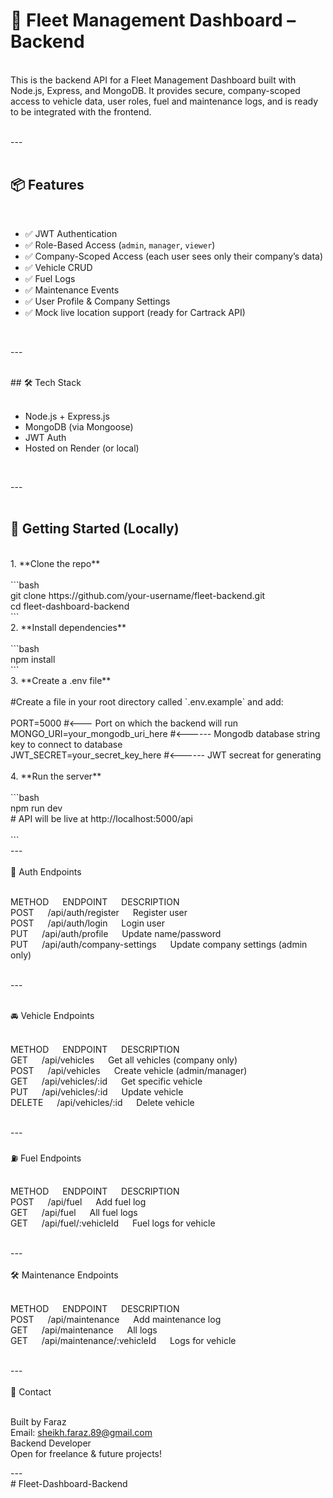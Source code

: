 # 🚗 Fleet Management Dashboard – Backend<br/>

<br/>
This is the backend API for a Fleet Management Dashboard built with Node.js, Express, and MongoDB. It provides secure, company-scoped access to vehicle data, user roles, fuel and maintenance logs, and is ready to be integrated with the frontend.<br/>  
<br/>

---<br/>
<br/>

## 📦 Features<br/>
<br/>

- ✅ JWT Authentication<br/>
- ✅ Role-Based Access (`admin`, `manager`, `viewer`)<br/>
- ✅ Company-Scoped Access (each user sees only their company’s data)<br/>
- ✅ Vehicle CRUD<br/>
- ✅ Fuel Logs<br/>
- ✅ Maintenance Events<br/>
- ✅ User Profile & Company Settings<br/>
- ✅ Mock live location support (ready for Cartrack API)<br/>
<br/>

---<br/>

<br/>
## 🛠 Tech Stack<br/>
<br/>

- Node.js + Express.js<br/>
- MongoDB (via Mongoose)<br/>
- JWT Auth<br/>
- Hosted on Render (or local)<br/>
<br/>

---<br/>
<br/>

## 🚀 Getting Started (Locally)<br/>
<br/>
1. **Clone the repo**<br/>
<br/>
```bash <br/>
git clone https://github.com/your-username/fleet-backend.git <br/>
cd fleet-dashboard-backend <br/>
``` 
<br/>
2. **Install dependencies**<br/>
<br/>
```bash <br/>
npm install <br/>
```
<br/>
3. **Create a .env file**<br/>
<br/>
#Create a file in your root directory called `.env.example` and add:<br/>
<br/>
PORT=5000   #<--- Port on which the backend will run<br/>
MONGO_URI=your_mongodb_uri_here   #<------ Mongodb database string key to connect to database<br/>
JWT_SECRET=your_secret_key_here   #<------ JWT secreat for generating <br/>

<br/>
4. **Run the server**<br/>
<br/>
```bash <br/>
npm run dev <br/>
# API will be live at http://localhost:5000/api <br/>
<br/>
```
<br/>
---<br/>
<br/>
🔐 Auth Endpoints<br/>
<br/>

METHOD	  &emsp;     ENDPOINT    	                &emsp;    DESCRIPTION<br/>
POST      &emsp;	   /api/auth/register	          &emsp;    Register user<br/>
POST      &emsp;	   /api/auth/login	            &emsp;    Login user<br/>
PUT	      &emsp;     /api/auth/profile	          &emsp;    Update name/password<br/>
PUT	      &emsp;     /api/auth/company-settings	  &emsp;    Update company settings (admin only)<br/>

<br/>
---<br/>
<br>

🚘 Vehicle Endpoints<br/>
<br/>

METHOD	 &emsp;    ENDPOINT	             &emsp;    DESCRIPTION<br/>
GET	     &emsp;    /api/vehicles	       &emsp;    Get all vehicles (company only)<br/>
POST	   &emsp;    /api/vehicles	       &emsp;    Create vehicle (admin/manager)<br/>
GET	     &emsp;    /api/vehicles/:id	   &emsp;    Get specific vehicle<br/>
PUT 	   &emsp;    /api/vehicles/:id	   &emsp;    Update vehicle<br/>
DELETE	 &emsp;    /api/vehicles/:id	   &emsp;    Delete vehicle<br/>

<br/>
---<br/>
<br/>
⛽ Fuel Endpoints<br/>
<br/>

METHOD    &emsp;	    ENDPOINT	               &emsp;    DESCRIPTION<br/>
POST      &emsp;	    /api/fuel	               &emsp;    Add fuel log<br/>
GET       &emsp;	    /api/fuel	               &emsp;    All fuel logs<br/>
GET       &emsp;	    /api/fuel/:vehicleId	   &emsp;    Fuel logs for vehicle<br/>

<br/>
---<br/>

<br/>
🛠 Maintenance Endpoints<br/>
<br/>

METHOD    &emsp;	    ENDPOINT	                    &emsp;       DESCRIPTION<br/>
POST      &emsp;  	  /api/maintenance	            &emsp;       Add maintenance log<br/>
GET	      &emsp;      /api/maintenance	            &emsp;       All logs<br/>
GET	      &emsp;      /api/maintenance/:vehicleId	  &emsp;       Logs for vehicle<br/>

<br/>
---<br/>

<br/>
📩 Contact<br/>
<br/>

Built by Faraz<br/>
Email: sheikh.faraz.89@gmail.com<br/>
Backend Developer<br/>
Open for freelance & future projects!<br/>

---<br/>
#   F l e e t - D a s h b o a r d - B a c k e n d <br/>
 
 
